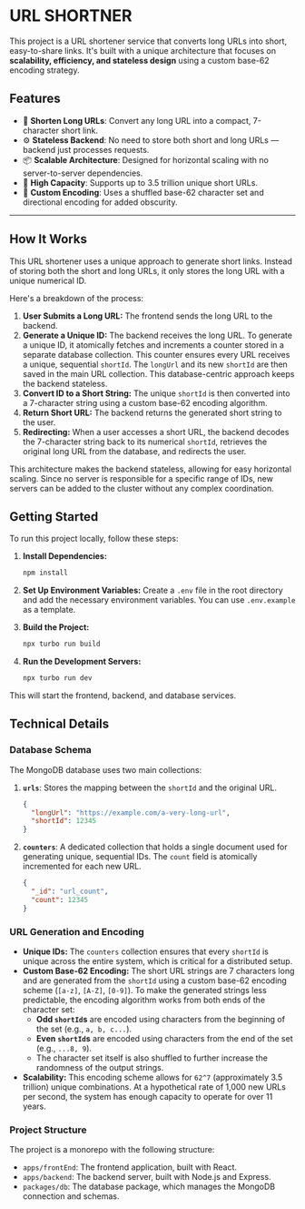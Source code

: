 # URL SHORTNER

This project is a URL shortener service that converts long URLs into short, easy-to-share links. It's built with a unique architecture that focuses on **scalability, efficiency, and stateless design** using a custom base-62 encoding strategy.

## Features

- 🔗 **Shorten Long URLs**: Convert any long URL into a compact, 7-character short link.
- ⚙️ **Stateless Backend**: No need to store both short and long URLs — backend just processes requests.
- 📦 **Scalable Architecture**: Designed for horizontal scaling with no server-to-server dependencies.
- 🚀 **High Capacity**: Supports up to 3.5 trillion unique short URLs.
- 🧠 **Custom Encoding**: Uses a shuffled base-62 character set and directional encoding for added obscurity.

---

## How It Works

This URL shortener uses a unique approach to generate short links. Instead of storing both the short and long URLs, it only stores the long URL with a unique numerical ID.

Here's a breakdown of the process:

1.  **User Submits a Long URL:** The frontend sends the long URL to the backend.
2.  **Generate a Unique ID:** The backend receives the long URL. To generate a unique ID, it atomically fetches and increments a counter stored in a separate database collection. This counter ensures every URL receives a unique, sequential `shortId`. The `longUrl` and its new `shortId` are then saved in the main URL collection. This database-centric approach keeps the backend stateless.
3.  **Convert ID to a Short String:** The unique `shortId` is then converted into a 7-character string using a custom base-62 encoding algorithm.
4.  **Return Short URL:** The backend returns the generated short string to the user.
5.  **Redirecting:** When a user accesses a short URL, the backend decodes the 7-character string back to its numerical `shortId`, retrieves the original long URL from the database, and redirects the user.

This architecture makes the backend stateless, allowing for easy horizontal scaling. Since no server is responsible for a specific range of IDs, new servers can be added to the cluster without any complex coordination.

## Getting Started

To run this project locally, follow these steps:

1.  **Install Dependencies:**
    ```bash
    npm install
    ```

2.  **Set Up Environment Variables:**
    Create a `.env` file in the root directory and add the necessary environment variables. You can use `.env.example` as a template.

3.  **Build the Project:**
    ```bash
    npx turbo run build
    ```

4.  **Run the Development Servers:**
    ```bash
    npx turbo run dev
    ```

This will start the frontend, backend, and database services.

## Technical Details

### Database Schema

The MongoDB database uses two main collections:

1.  **`urls`**: Stores the mapping between the `shortId` and the original URL.
    ```json
    {
      "longUrl": "https://example.com/a-very-long-url",
      "shortId": 12345
    }
    ```
2.  **`counters`**: A dedicated collection that holds a single document used for generating unique, sequential IDs. The `count` field is atomically incremented for each new URL.
    ```json
    {
      "_id": "url_count",
      "count": 12345
    }
    ```

### URL Generation and Encoding

*   **Unique IDs:** The `counters` collection ensures that every `shortId` is unique across the entire system, which is critical for a distributed setup.
*   **Custom Base-62 Encoding:** The short URL strings are 7 characters long and are generated from the `shortId` using a custom base-62 encoding scheme (`[a-z]`, `[A-Z]`, `[0-9]`). To make the generated strings less predictable, the encoding algorithm works from both ends of the character set:
    *   **Odd `shortId`s** are encoded using characters from the beginning of the set (e.g., `a, b, c...`).
    *   **Even `shortId`s** are encoded using characters from the end of the set (e.g., `...8, 9`).
    *   The character set itself is also shuffled to further increase the randomness of the output strings.
*   **Scalability:** This encoding scheme allows for `62^7` (approximately 3.5 trillion) unique combinations. At a hypothetical rate of 1,000 new URLs per second, the system has enough capacity to operate for over 11 years.

### Project Structure

The project is a monorepo with the following structure:

*   `apps/frontEnd`: The frontend application, built with React.
*   `apps/backend`: The backend server, built with Node.js and Express.
*   `packages/db`: The database package, which manages the MongoDB connection and schemas.